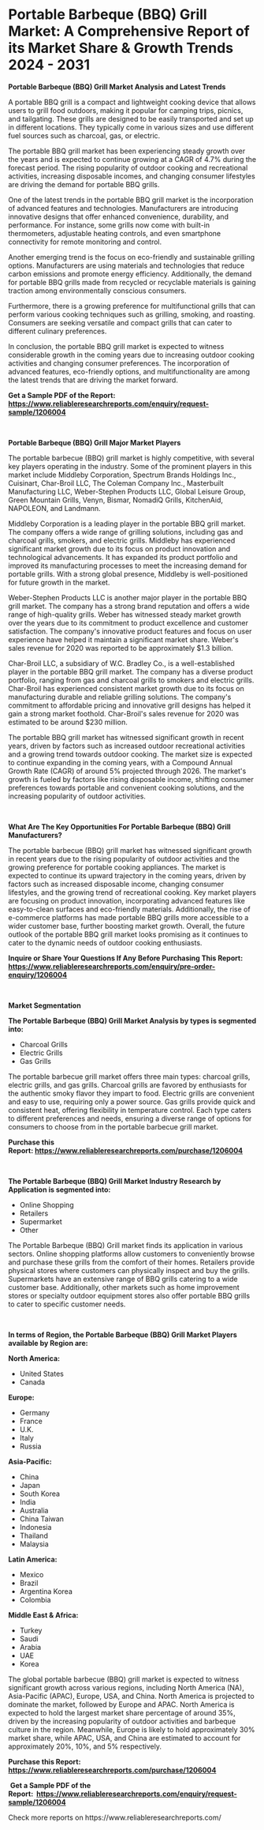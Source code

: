 <p><h1>Portable Barbeque (BBQ) Grill Market: A Comprehensive Report of its Market Share & Growth Trends 2024 - 2031</h1></p><p><strong>Portable Barbeque (BBQ) Grill Market Analysis and Latest Trends</strong></p>
<p><p>A portable BBQ grill is a compact and lightweight cooking device that allows users to grill food outdoors, making it popular for camping trips, picnics, and tailgating. These grills are designed to be easily transported and set up in different locations. They typically come in various sizes and use different fuel sources such as charcoal, gas, or electric.</p><p>The portable BBQ grill market has been experiencing steady growth over the years and is expected to continue growing at a CAGR of 4.7% during the forecast period. The rising popularity of outdoor cooking and recreational activities, increasing disposable incomes, and changing consumer lifestyles are driving the demand for portable BBQ grills. </p><p>One of the latest trends in the portable BBQ grill market is the incorporation of advanced features and technologies. Manufacturers are introducing innovative designs that offer enhanced convenience, durability, and performance. For instance, some grills now come with built-in thermometers, adjustable heating controls, and even smartphone connectivity for remote monitoring and control.</p><p>Another emerging trend is the focus on eco-friendly and sustainable grilling options. Manufacturers are using materials and technologies that reduce carbon emissions and promote energy efficiency. Additionally, the demand for portable BBQ grills made from recycled or recyclable materials is gaining traction among environmentally conscious consumers.</p><p>Furthermore, there is a growing preference for multifunctional grills that can perform various cooking techniques such as grilling, smoking, and roasting. Consumers are seeking versatile and compact grills that can cater to different culinary preferences.</p><p>In conclusion, the portable BBQ grill market is expected to witness considerable growth in the coming years due to increasing outdoor cooking activities and changing consumer preferences. The incorporation of advanced features, eco-friendly options, and multifunctionality are among the latest trends that are driving the market forward.</p></p>
<p><strong>Get a Sample PDF of the Report:&nbsp; <a href="https://www.reliableresearchreports.com/enquiry/request-sample/1206004">https://www.reliableresearchreports.com/enquiry/request-sample/1206004</a></strong></p>
<p>&nbsp;</p>
<p><strong>Portable Barbeque (BBQ) Grill Major Market Players</strong></p>
<p><p>The portable barbecue (BBQ) grill market is highly competitive, with several key players operating in the industry. Some of the prominent players in this market include Middleby Corporation, Spectrum Brands Holdings Inc., Cuisinart, Char-Broil LLC, The Coleman Company Inc., Masterbuilt Manufacturing LLC, Weber-Stephen Products LLC, Global Leisure Group, Green Mountain Grills, Venyn, Bismar, NomadiQ Grills, KitchenAid, NAPOLEON, and Landmann.</p><p>Middleby Corporation is a leading player in the portable BBQ grill market. The company offers a wide range of grilling solutions, including gas and charcoal grills, smokers, and electric grills. Middleby has experienced significant market growth due to its focus on product innovation and technological advancements. It has expanded its product portfolio and improved its manufacturing processes to meet the increasing demand for portable grills. With a strong global presence, Middleby is well-positioned for future growth in the market.</p><p>Weber-Stephen Products LLC is another major player in the portable BBQ grill market. The company has a strong brand reputation and offers a wide range of high-quality grills. Weber has witnessed steady market growth over the years due to its commitment to product excellence and customer satisfaction. The company's innovative product features and focus on user experience have helped it maintain a significant market share. Weber's sales revenue for 2020 was reported to be approximately $1.3 billion.</p><p>Char-Broil LLC, a subsidiary of W.C. Bradley Co., is a well-established player in the portable BBQ grill market. The company has a diverse product portfolio, ranging from gas and charcoal grills to smokers and electric grills. Char-Broil has experienced consistent market growth due to its focus on manufacturing durable and reliable grilling solutions. The company's commitment to affordable pricing and innovative grill designs has helped it gain a strong market foothold. Char-Broil's sales revenue for 2020 was estimated to be around $230 million.</p><p>The portable BBQ grill market has witnessed significant growth in recent years, driven by factors such as increased outdoor recreational activities and a growing trend towards outdoor cooking. The market size is expected to continue expanding in the coming years, with a Compound Annual Growth Rate (CAGR) of around 5% projected through 2026. The market's growth is fueled by factors like rising disposable income, shifting consumer preferences towards portable and convenient cooking solutions, and the increasing popularity of outdoor activities.</p></p>
<p>&nbsp;</p>
<p><strong>What Are The Key Opportunities For Portable Barbeque (BBQ) Grill Manufacturers?</strong></p>
<p><p>The portable barbecue (BBQ) grill market has witnessed significant growth in recent years due to the rising popularity of outdoor activities and the growing preference for portable cooking appliances. The market is expected to continue its upward trajectory in the coming years, driven by factors such as increased disposable income, changing consumer lifestyles, and the growing trend of recreational cooking. Key market players are focusing on product innovation, incorporating advanced features like easy-to-clean surfaces and eco-friendly materials. Additionally, the rise of e-commerce platforms has made portable BBQ grills more accessible to a wider customer base, further boosting market growth. Overall, the future outlook of the portable BBQ grill market looks promising as it continues to cater to the dynamic needs of outdoor cooking enthusiasts.</p></p>
<p><strong>Inquire or Share Your Questions If Any Before Purchasing This Report: <a href="https://www.reliableresearchreports.com/enquiry/pre-order-enquiry/1206004">https://www.reliableresearchreports.com/enquiry/pre-order-enquiry/1206004</a></strong></p>
<p>&nbsp;</p>
<p><strong>Market Segmentation</strong></p>
<p><strong>The Portable Barbeque (BBQ) Grill Market Analysis by types is segmented into:</strong></p>
<p><ul><li>Charcoal Grills</li><li>Electric Grills</li><li>Gas Grills</li></ul></p>
<p><p>The portable barbecue grill market offers three main types: charcoal grills, electric grills, and gas grills. Charcoal grills are favored by enthusiasts for the authentic smoky flavor they impart to food. Electric grills are convenient and easy to use, requiring only a power source. Gas grills provide quick and consistent heat, offering flexibility in temperature control. Each type caters to different preferences and needs, ensuring a diverse range of options for consumers to choose from in the portable barbecue grill market.</p></p>
<p><strong>Purchase this Report:&nbsp;<a href="https://www.reliableresearchreports.com/purchase/1206004">https://www.reliableresearchreports.com/purchase/1206004</a></strong></p>
<p>&nbsp;</p>
<p><strong>The Portable Barbeque (BBQ) Grill Market Industry Research by Application is segmented into:</strong></p>
<p><ul><li>Online Shopping</li><li>Retailers</li><li>Supermarket</li><li>Other</li></ul></p>
<p><p>The Portable Barbeque (BBQ) Grill market finds its application in various sectors. Online shopping platforms allow customers to conveniently browse and purchase these grills from the comfort of their homes. Retailers provide physical stores where customers can physically inspect and buy the grills. Supermarkets have an extensive range of BBQ grills catering to a wide customer base. Additionally, other markets such as home improvement stores or specialty outdoor equipment stores also offer portable BBQ grills to cater to specific customer needs.</p></p>
<p>&nbsp;</p>
<p><strong>In terms of Region, the Portable Barbeque (BBQ) Grill Market Players available by Region are:</strong></p>
<p>
    <p> <strong> North America: </strong>
        <ul>
            <li>United States</li>
            <li>Canada</li>
        </ul>
        </p> 
    <p> <strong> Europe: </strong>
        <ul>
            <li>Germany</li>
            <li>France</li>
            <li>U.K.</li>
            <li>Italy</li>
            <li>Russia</li>
        </ul>
        </p> 
    <p> <strong> Asia-Pacific: </strong>
        <ul>
            <li>China</li>
            <li>Japan</li>
            <li>South Korea</li>
            <li>India</li>
            <li>Australia</li>
            <li>China Taiwan</li>
            <li>Indonesia</li>
            <li>Thailand</li>
            <li>Malaysia</li>
        </ul>
        </p> 
    <p> <strong> Latin America: </strong>
        <ul>
            <li>Mexico</li>
            <li>Brazil</li>
            <li>Argentina Korea</li>
            <li>Colombia</li>
        </ul>
        </p> 
    <p> <strong> Middle East & Africa: </strong>
        <ul>
            <li>Turkey</li>
            <li>Saudi</li>
            <li>Arabia</li>
            <li>UAE</li>
            <li>Korea</li>
        </ul>
    </p>
    </p>
<p><p>The global portable barbecue (BBQ) grill market is expected to witness significant growth across various regions, including North America (NA), Asia-Pacific (APAC), Europe, USA, and China. North America is projected to dominate the market, followed by Europe and APAC. North America is expected to hold the largest market share percentage of around 35%, driven by the increasing popularity of outdoor activities and barbeque culture in the region. Meanwhile, Europe is likely to hold approximately 30% market share, while APAC, USA, and China are estimated to account for approximately 20%, 10%, and 5% respectively.</p></p>
<p><strong>Purchase this Report: <a href="https://www.reliableresearchreports.com/purchase/1206004">https://www.reliableresearchreports.com/purchase/1206004</a></strong></p>
<p>&nbsp;<strong>Get a Sample PDF of the Report:&nbsp;&nbsp;<a href="https://www.reliableresearchreports.com/enquiry/request-sample/1206004">https://www.reliableresearchreports.com/enquiry/request-sample/1206004</a></strong></p>
<p><strong></strong></p>
<p>Check more reports on https://www.reliableresearchreports.com/</p>